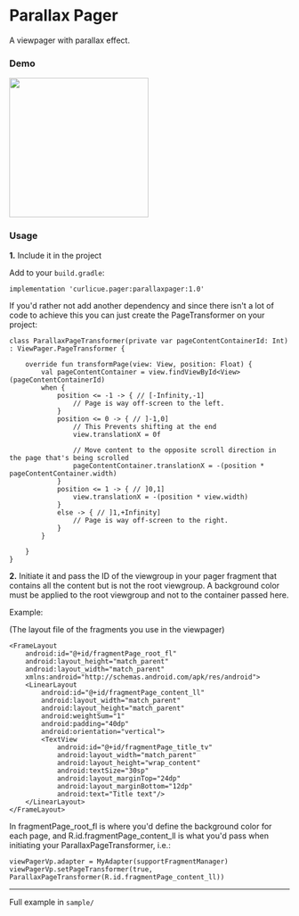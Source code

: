 # Parallax Pager
A viewpager with parallax effect.

### Demo
<img src="https://cdn.discordapp.com/attachments/420735220593983508/536641040644571152/demo.gif" width="250">

### Usage

**1.** Include it in the project

Add to your `build.gradle`:
```
implementation 'curlicue.pager:parallaxpager:1.0'
```
If you'd rather not add another dependency and since there isn't a lot of code to achieve this you can just create the PageTransformer on your project: 
```
class ParallaxPageTransformer(private var pageContentContainerId: Int) : ViewPager.PageTransformer {

    override fun transformPage(view: View, position: Float) {
        val pageContentContainer = view.findViewById<View>(pageContentContainerId)
        when {
            position <= -1 -> { // [-Infinity,-1]
                // Page is way off-screen to the left.
            }
            position <= 0 -> { // ]-1,0]
                // This Prevents shifting at the end
                view.translationX = 0f

                // Move content to the opposite scroll direction in the page that's being scrolled
                pageContentContainer.translationX = -(position * pageContentContainer.width)
            }
            position <= 1 -> { // ]0,1]
                view.translationX = -(position * view.width)
            }
            else -> { // ]1,+Infinity]
                // Page is way off-screen to the right.
            }
        }

    }
}
```

**2.** Initiate it and pass the ID of the viewgroup in your pager fragment that contains all the content but is
not the root viewgroup.
A background color must be applied to the root viewgroup and not to the container passed here.

Example:

(The layout file of the fragments you use in the viewpager)
```
<FrameLayout
    android:id="@+id/fragmentPage_root_fl"
    android:layout_height="match_parent"
    android:layout_width="match_parent"
    xmlns:android="http://schemas.android.com/apk/res/android">
    <LinearLayout
        android:id="@+id/fragmentPage_content_ll"
        android:layout_width="match_parent"
        android:layout_height="match_parent"
        android:weightSum="1"
        android:padding="40dp"
        android:orientation="vertical">
        <TextView
            android:id="@+id/fragmentPage_title_tv"
            android:layout_width="match_parent"
            android:layout_height="wrap_content"
            android:textSize="30sp"
            android:layout_marginTop="24dp"
            android:layout_marginBottom="12dp"
            android:text="Title text"/>
    </LinearLayout>
</FrameLayout>
```
In fragmentPage_root_fl is where you'd define the background color for each page, and R.id.fragmentPage_content_ll
is what you'd pass when initiating your ParallaxPageTransformer, i.e.:
```
viewPagerVp.adapter = MyAdapter(supportFragmentManager)
viewPagerVp.setPageTransformer(true, ParallaxPageTransformer(R.id.fragmentPage_content_ll))
```

---
Full example in `sample/`


